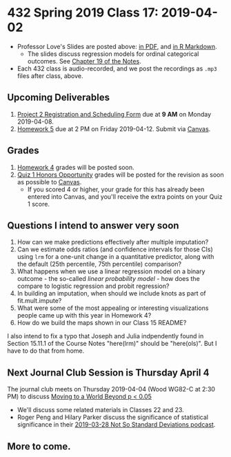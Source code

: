 # 432 Spring 2019 Class 17: 2019-04-02

- Professor Love's Slides are posted above: [in PDF](https://github.com/THOMASELOVE/2019-432/blob/master/slides/class17/432_2019_slides17.pdf), and [in R Markdown](https://github.com/THOMASELOVE/2019-432/blob/master/slides/class17/432_2019_slides17.Rmd). 
    - The slides discuss regression models for ordinal categorical outcomes. See [Chapter 19 of the Notes](https://thomaselove.github.io/2019-432-book/modeling-an-ordinal-categorical-outcome-in-ohio-smart.html).
- Each 432 class is audio-recorded, and we post the recordings as `.mp3` files after class, above.

## Upcoming Deliverables

1. [Project 2 Registration and Scheduling Form](http://bit.ly/432-2019-project2-registration) due at **9 AM** on Monday 2019-04-08.
2. [Homework 5](https://github.com/THOMASELOVE/2019-432/tree/master/homework/homework5) due at 2 PM on Friday 2019-04-12. Submit via [Canvas](https://canvas.case.edu/).

## Grades

1. [Homework 4](https://github.com/THOMASELOVE/2019-432/tree/master/homework/homework4) grades will be posted soon.
2. [Quiz 1 Honors Opportunity](https://github.com/THOMASELOVE/2019-432/blob/master/quizzes/quiz1_honors/README.md) grades will be posted for the revision as soon as possible to [Canvas](https://canvas.case.edu/).
    - If you scored 4 or higher, your grade for this has already been entered into Canvas, and you'll receive the extra points on your Quiz 1 score.

## Questions I intend to answer very soon

1. How can we make predictions effectively after multiple imputation?
2. Can we estimate odds ratios (and confidence intervals for those CIs) using `lrm` for a one-unit change in a quantitative predictor, along with the default (25th percentile, 75th percentile) comparison?
3. What happens when we use a linear regression model on a binary outcome - the so-called *linear probability model* - how does the compare to logistic regression and probit regression?
4. In building an imputation, when should we include knots as part of fit.mult.impute?
5. What were some of the most appealing or interesting visualizations people came up with this year in Homework 4?
6. How do we build the maps shown in our Class 15 README? 

I also intend to fix a typo that Joseph and Julia indpendently found in Section 15.11.1 of the Course Notes "here(lrm)" should be "here(ols)". But I have to do that from home.

## Next Journal Club Session is Thursday April 4

The journal club meets on Thursday 2019-04-04 (Wood WG82-C at 2:30 PM) to discuss [Moving to a World Beyond p < 0.05](https://tandfonline.com/doi/pdf/10.1080/00031305.2019.1583913?needAccess=true)

- We'll discuss some related materials in Classes 22 and 23.
- Roger Peng and Hilary Parker discuss the significance of statistical significance in their [2019-03-28 Not So Standard Deviations podcast](http://nssdeviations.com/77-back-to-statistics).

## More to come.
